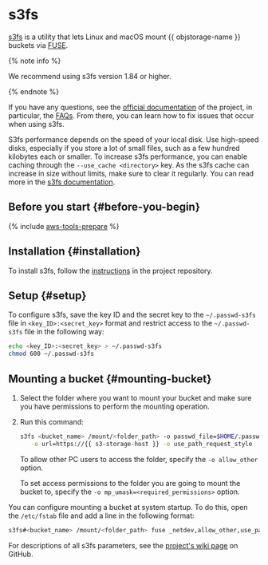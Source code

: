 # s3fs

[s3fs](https://github.com/s3fs-fuse/s3fs-fuse) is a utility that lets Linux and macOS mount {{ objstorage-name }} buckets via [FUSE](https://en.wikipedia.org/wiki/Filesystem_in_Userspace).

{% note info %}

We recommend using s3fs version 1.84 or higher.

{% endnote %}

If you have any questions, see the [official documentation](https://github.com/s3fs-fuse/s3fs-fuse/wiki) of the project, in particular, the [FAQs](https://github.com/s3fs-fuse/s3fs-fuse/wiki/FAQ). From there, you can learn how to fix issues that occur when using s3fs.

S3fs performance depends on the speed of your local disk. Use high-speed disks, especially if you store a lot of small files, such as a few hundred kilobytes each or smaller. To increase s3fs performance, you can enable caching through the `--use_cache <directory>` key. As the s3fs cache can increase in size without limits, make sure to clear it regularly. You can read more in the [s3fs documentation](https://github.com/s3fs-fuse/s3fs-fuse/wiki/Fuse-Over-Amazon#details).

## Before you start {#before-you-begin}

{% include [aws-tools-prepare](../../_includes/aws-tools/aws-tools-prepare.md) %}

## Installation {#installation}

To install s3fs, follow the [instructions](https://github.com/s3fs-fuse/s3fs-fuse#installation) in the project repository.

## Setup {#setup}

To configure s3fs, save the key ID and the secret key to the `~/.passwd-s3fs` file in `<key_ID>:<secret_key>` format and restrict access to the `~/.passwd-s3fs` file in the following way:

```bash
echo <key_ID>:<secret_key> > ~/.passwd-s3fs
chmod 600 ~/.passwd-s3fs
```

## Mounting a bucket {#mounting-bucket}

1. Select the folder where you want to mount your bucket and make sure you have permissions to perform the mounting operation.
1. Run this command:

    ```bash
    s3fs <bucket_name> /mount/<folder_path> -o passwd_file=$HOME/.passwd-s3fs \
       -o url=https://{{ s3-storage-host }} -o use_path_request_style
    ```

   To allow other PC users to access the folder, specify the `-o allow_other` option.

   To set access permissions to the folder you are going to mount the bucket to, specify the `-o mp_umask=<required_permissions>` option.

You can configure mounting a bucket at system startup. To do this, open the `/etc/fstab` file and add a line in the following format:

```bash
s3fs#<bucket_name> /mount/<folder_path> fuse _netdev,allow_other,use_path_request_style,url=https://{{ s3-storage-host }},passwd_file=/home/<username>/.passwd-s3fs 0 0
```

For descriptions of all s3fs parameters, see the [project's wiki page](https://github.com/s3fs-fuse/s3fs-fuse/wiki/Fuse-Over-Amazon) on GitHub.

